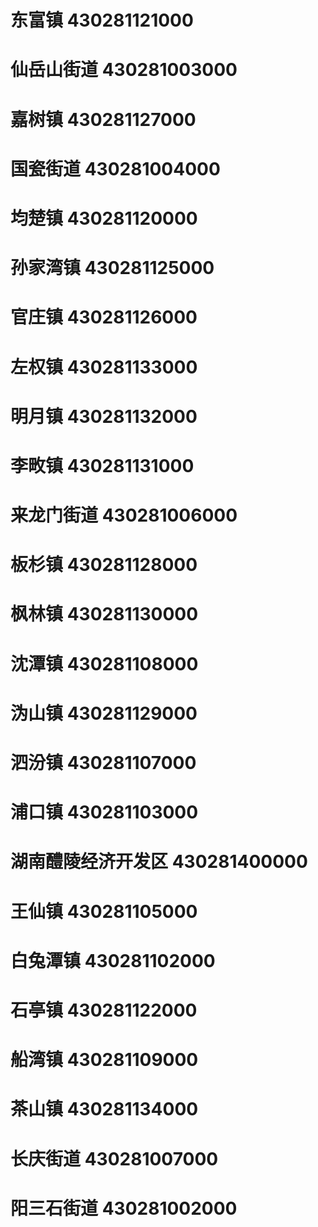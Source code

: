 # 东富镇 430281121000
# 仙岳山街道 430281003000
# 嘉树镇 430281127000
# 国瓷街道 430281004000
# 均楚镇 430281120000
# 孙家湾镇 430281125000
# 官庄镇 430281126000
# 左权镇 430281133000
# 明月镇 430281132000
# 李畋镇 430281131000
# 来龙门街道 430281006000
# 板杉镇 430281128000
# 枫林镇 430281130000
# 沈潭镇 430281108000
# 沩山镇 430281129000
# 泗汾镇 430281107000
# 浦口镇 430281103000
# 湖南醴陵经济开发区 430281400000
# 王仙镇 430281105000
# 白兔潭镇 430281102000
# 石亭镇 430281122000
# 船湾镇 430281109000
# 茶山镇 430281134000
# 长庆街道 430281007000
# 阳三石街道 430281002000
